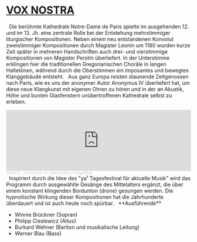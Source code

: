 # [VOX NOSTRA](https://vox-nostra.com/)
 
Die berühmte Kathedrale Notre-Dame de Paris spielte im ausgehenden 12. und im 13. Jh. eine zentrale Rolle bei der Entstehung mehrstimmiger liturgischer Kompositionen. Neben einem neu entstandenen Konvolut zweistimmiger Kompositionen durch Magister Leonin um 1180 wurden kurze Zeit später in mehreren Handschriften auch drei- und vierstimmige Kompositionen von Magister Perotin überliefert. In der Unterstimme erklingen hier die traditionellen Gregorianischen Choräle in langen Haltetönen, während durch die Oberstimmen ein imposantes und bewegtes Klanggebäude entsteht.
 
Aus ganz Europa reisten staunende Zeitgenossen nach Paris, wie es uns der anonymer Autor Anonymus IV überliefert hat, um diese neue Klangkunst mit eigenen Ohren zu hören und in der an Akustik, Höhe und bunten Glasfenstern unübertroffenen Kathedrale selbst zu erleben.

<iframe width="100%" height="166" scrolling="no" frameborder="no" allow="autoplay" src="https://w.soundcloud.com/player/?url=https%3A//api.soundcloud.com/tracks/425091486&color=%23f2c7c7&auto_play=false&hide_related=false&show_comments=true&show_user=true&show_reposts=false&show_teaser=true"></iframe><div style="font-size: 10px; color: #cccccc;line-break: anywhere;word-break: normal;overflow: hidden;white-space: nowrap;text-overflow: ellipsis; font-family: Interstate,Lucida Grande,Lucida Sans Unicode,Lucida Sans,Garuda,Verdana,Tahoma,sans-serif;font-weight: 100;"><a href="https://soundcloud.com/user-763572856" title="winnie b." target="_blank" style="color: #cccccc; text-decoration: none;">winnie b.</a> · <a href="https://soundcloud.com/user-763572856/titelnummer-13" title="Vox Nostra - A. Sancta Maria + Magnificat" target="_blank" style="color: #cccccc; text-decoration: none;">Vox Nostra - A. Sancta Maria + Magnificat</a></div>
 
Inspiriert durch die Idee des "ya¹ Tagesfestival für aktuelle Musik" wird das Programm durch ausgewählte Gesänge des Mittelalters ergänzt, die über einem konstant klingenden Bordunton (drone) gesungen werden. Die hypnotische Wirkung dieser Kompositionen hat die Jahrhunderte überdauert und ist auch heute noch spürbar.
 
**Ausführende**

- Winnie Brückner (Sopran)
- Philipp Cieslewicz (Altus)
- Burkard Wehner (Bariton und musikalische Leitung)
- Werner Blau (Bass)

